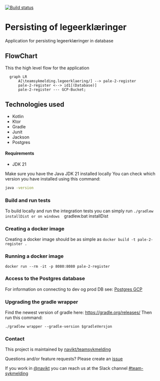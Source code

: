 [![Build status](https://github.com/navikt/pale-2-register/workflows/Deploy%20to%20dev%20and%20prod/badge.svg)](https://github.com/navikt/pale-2-register/workflows/Deploy%20to%20dev%20and%20prod/badge.svg)

# Persisting of legeerklæringer
Application for persisting legeerklæringer in database

## FlowChart
This the high level flow for the application
```mermaid
  graph LR
      A[\teamsykmelding.legeerklaering/] --> pale-2-register
      pale-2-register <--> id1[(Database)]
      pale-2-register --- GCP-Bucket;
```

## Technologies used
* Kotlin
* Ktor
* Gradle
* Junit
* Jackson
* Postgres

#### Requirements
* JDK 21

Make sure you have the Java JDK 21 installed locally
You can check which version you have installed using this command:
``` bash
java -version
```

### Build and run tests
To build locally and run the integration tests you can simply run `./gradlew installDist or on windows 
`gradlew.bat installDist

### Creating a docker image
Creating a docker image should be as simple as `docker build -t pale-2-register .`

### Running a docker image
`docker run --rm -it -p 8080:8080 pale-2-register`

### Access to the Postgres database

For information on connecting to dev og prod DB see: [Postgres GCP](https://doc.nais.io/cli/commands/postgres/)

### Upgrading the gradle wrapper
Find the newest version of gradle here: https://gradle.org/releases/ Then run this command:

```./gradlew wrapper --gradle-version $gradleVersjon```

### Contact

This project is maintained by [navikt/teamsykmelding](CODEOWNERS)

Questions and/or feature requests? Please create an [issue](https://github.com/navikt/pale-2-register/issues)

If you work in [@navikt](https://github.com/navikt) you can reach us at the Slack
channel [#team-sykmelding](https://nav-it.slack.com/archives/CMA3XV997)
